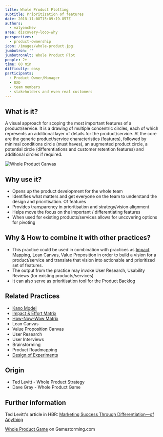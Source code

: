 ```yaml
---
title: Whole Product Plotting
subtitle: Prioritization of features
date: 2018-11-08T15:09:19.857Z
authors:
  - valyonchev
area: discovery-loop-why
perspectives:
  - product-ownership
icon: /images/whole-product.jpg
jumbotron: ''
jumbotronAlt: Whole Product Plot
people: 2+
time: 60 min
difficulty: easy
participants:
  - Product Owner/Manager
  - UXD
  - team members
  - stakeholders and even real customers
---
```

## What is it?

A visual approach for scoping the most important features of a product/service. It is a drawing of multiple concentric circles, each of which represents an additional layer of details for the product/service. At the core are the generic product/service characteristics (features), followed by minimal conditions circle (must haves), an augmented product circle, a potential circle (differentiations and customer retention features) and additional circles if required.

![Whole Product Canvas](/images/whole-product.jpg)

## Why use it?

* Opens up the product development for the whole team
* Identifies what matters and get everyone on the team to understand the design and prioritisation. Of features 
* Provides transparency in prioritisation and strategy/vision alignment
* Helps move the focus on the important / differentiating features
* When used for existing products/services allows for uncovering options for pivoting

## Why & How to combine it with other practices?

* This practice could be used in combination with practices as [Impact Mapping](https://openpracticelibrary.com/practice/impact-mapping/), Lean Canvas, Value Proposition in order to build a vision for a product/service and translate that vision into actionable and prioritized set of features.
* The output from the practice may invoke User Research, Usability Reviews (for existing products/services)
* It can also serve as prioritisation tool for the Product Backlog

## Related Practices

* [Kano Model ](https://openpracticelibrary.com/practice/kano-model/)
* [Impact & Effort Matrix](https://openpracticelibrary.com/practice/impact-effort-prioritization-matrix/)
* [How-Now-Wow Matrix](https://openpracticelibrary.com/practice/how-now-wow-prioritization-matrix/)
* Lean Canvas
* Value Proposition Canvas
* User Research
* User Interviews
* Brainstorming
* Product Roadmapping
* [Design of Experiments](https://openpracticelibrary.com/practice/design-of-experiments/)

## Origin

* Ted Levitt - Whole Product Strategy
* Dave Gray - Whole Product Game

## Further information

Ted Levitt's article in HBR: [Marketing Success Through Differentiation—of Anything](https://hbr.org/1980/01/marketing-success-through-differentiation-of-anything)

[Whole Product Game](https://gamestorming.com/whole-product-game/) on Gamestorming.com
